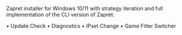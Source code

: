 Zapret installer for Windows 10/11 with strategy iteration and full implementation of the CLI version of Zapret:

• Update Check
• Diagnostics
• IPset Change
• Game Filter Switcher
